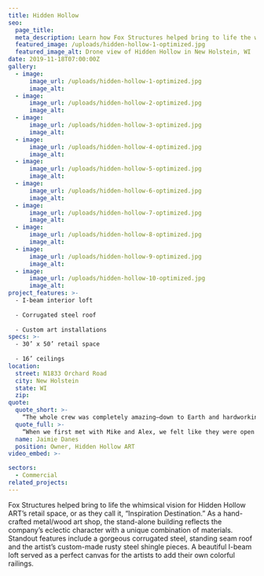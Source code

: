 ```yaml
---
title: Hidden Hollow
seo:
  page_title:
  meta_description: Learn how Fox Structures helped bring to life the whimsical vision for Hidden Hollow ART’s retail space.
  featured_image: /uploads/hidden-hollow-1-optimized.jpg
  featured_image_alt: Drone view of Hidden Hollow in New Holstein, WI
date: 2019-11-18T07:00:00Z
gallery: 
  - image: 
      image_url: /uploads/hidden-hollow-1-optimized.jpg
      image_alt:
  - image: 
      image_url: /uploads/hidden-hollow-2-optimized.jpg
      image_alt:
  - image: 
      image_url: /uploads/hidden-hollow-3-optimized.jpg
      image_alt:
  - image: 
      image_url: /uploads/hidden-hollow-4-optimized.jpg
      image_alt:
  - image: 
      image_url: /uploads/hidden-hollow-5-optimized.jpg
      image_alt:
  - image: 
      image_url: /uploads/hidden-hollow-6-optimized.jpg
      image_alt:
  - image: 
      image_url: /uploads/hidden-hollow-7-optimized.jpg
      image_alt:
  - image: 
      image_url: /uploads/hidden-hollow-8-optimized.jpg
      image_alt:
  - image: 
      image_url: /uploads/hidden-hollow-9-optimized.jpg
      image_alt:
  - image: 
      image_url: /uploads/hidden-hollow-10-optimized.jpg
      image_alt:
project_features: >-
  - I-beam interior loft
  
  - Corrugated steel roof
  
  - Custom art installations
specs: >-
  - 30’ x 50’ retail space
  
  - 16’ ceilings
location:
  street: N1833 Orchard Road
  city: New Holstein
  state: WI
  zip:
quote:
  quote_short: >-
    “The whole crew was completely amazing—down to Earth and hardworking. We would absolutely recommend Fox Structures.”
  quote_full: >-
    “When we first met with Mike and Alex, we felt like they were open and up to the challenge of creating a space with a “wow” factor! If we had a question about anything at all, Fox Structures was awesome at explaining why/how things on the project could be done. If we needed something changed, they were accommodating. The whole crew was completely amazing—down to Earth and hardworking. We would absolutely recommend Fox Structures. Their attention to detail and flexibility on design was on point.”
  name: Jaimie Danes
  position: Owner, Hidden Hollow ART
video_embed: >-

sectors:
  - Commercial
related_projects: 
---
```


Fox Structures helped bring to life the whimsical vision for Hidden Hollow ART’s retail space, or as they call it, “Inspiration Destination.” As a hand-crafted metal/wood art shop, the stand-alone building reflects the company’s eclectic character with a unique combination of materials. Standout features include a gorgeous corrugated steel, standing seam roof and the artist’s custom-made rusty steel shingle pieces. A beautiful I-beam loft served as a perfect canvas for the artists to add their own colorful railings.
